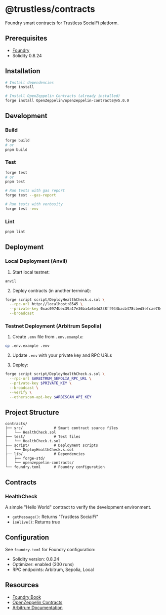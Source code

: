 # @trustless/contracts

Foundry smart contracts for Trustless SocialFi platform.

## Prerequisites

- [Foundry](https://book.getfoundry.sh/getting-started/installation)
- Solidity 0.8.24

## Installation

```bash
# Install dependencies
forge install

# Install OpenZeppelin Contracts (already installed)
forge install OpenZeppelin/openzeppelin-contracts@v5.0.0
```

## Development

### Build

```bash
forge build
# or
pnpm build
```

### Test

```bash
forge test
# or
pnpm test

# Run tests with gas report
forge test --gas-report

# Run tests with verbosity
forge test -vvv
```

### Lint

```bash
pnpm lint
```

## Deployment

### Local Deployment (Anvil)

1. Start local testnet:

```bash
anvil
```

2. Deploy contracts (in another terminal):

```bash
forge script script/DeployHealthCheck.s.sol \
  --rpc-url http://localhost:8545 \
  --private-key 0xac0974bec39a17e36ba4a6b4d238ff944bacb478cbed5efcae784d7bf4f2ff80 \
  --broadcast
```

### Testnet Deployment (Arbitrum Sepolia)

1. Create `.env` file from `.env.example`:

```bash
cp .env.example .env
```

2. Update `.env` with your private key and RPC URLs

3. Deploy:

```bash
forge script script/DeployHealthCheck.s.sol \
  --rpc-url $ARBITRUM_SEPOLIA_RPC_URL \
  --private-key $PRIVATE_KEY \
  --broadcast \
  --verify \
  --etherscan-api-key $ARBISCAN_API_KEY
```

## Project Structure

```
contracts/
├── src/              # Smart contract source files
│   └── HealthCheck.sol
├── test/             # Test files
│   └── HealthCheck.t.sol
├── script/           # Deployment scripts
│   └── DeployHealthCheck.s.sol
├── lib/              # Dependencies
│   ├── forge-std/
│   └── openzeppelin-contracts/
└── foundry.toml      # Foundry configuration
```

## Contracts

### HealthCheck

A simple "Hello World" contract to verify the development environment.

- `getMessage()`: Returns "Trustless SocialFi"
- `isAlive()`: Returns true

## Configuration

See `foundry.toml` for Foundry configuration:

- Solidity version: 0.8.24
- Optimizer: enabled (200 runs)
- RPC endpoints: Arbitrum, Sepolia, Local

## Resources

- [Foundry Book](https://book.getfoundry.sh/)
- [OpenZeppelin Contracts](https://docs.openzeppelin.com/contracts/5.x/)
- [Arbitrum Documentation](https://docs.arbitrum.io/)
